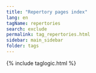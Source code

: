 ```yaml
---
title: "Repertory pages index"
lang: en
tagName: repertories
search: exclude
permalink: tag_repertories.html
sidebar: main_sidebar
folder: tags
---
```

{% include taglogic.html %}

